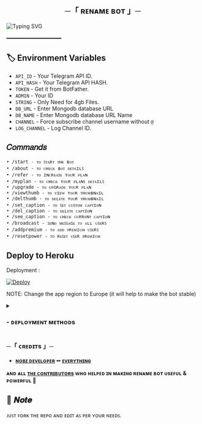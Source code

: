 <h2 align="center">
  ─「 ʀᴇɴᴀᴍᴇ  ʙᴏᴛ 」─
</h2>


![Typing SVG](https://readme-typing-svg.herokuapp.com/?lines=RENAME+BOT+!;CREATED+BY+NOBI+DEVELOPER!;A+ADVANCE+BOT+WITH+COOL+FEATURES!)
</p>

 ━━━━━━━━━━━━━━━━━

## 🏷 Environment Variables
  - `API_ID` - Your Telegram API ID.
  - `API_HASH` - Your Telegram API HASH.
  - `TOKEN` - Get it from BotFather.
  - `ADMIN` - Your ID
  - `STRING` - Only Need for 4gb Files.
  - `DB_URL` - Enter Mongodb database URL
  - `DB_NAME` - Enter Mongodb database URL Name
  - `CHANNEL` - Force subscribe channel username without `@`
  - `LOG_CHANNEL` - Log Channel ID.

## 𝐶𝑜𝑚𝑚𝑎𝑛𝑑𝑠
```
• /start - ᴛᴏ ꜱᴛᴀʀᴛ ᴛʜᴇ ʙᴏᴛ
• /about - ᴛᴏ ᴄʜᴇᴄᴋ ʙᴏᴛ ᴅᴇᴛᴀɪʟꜱ
• /refer - ᴛᴏ ɪɴᴄʀᴇᴀꜱᴇ ʏᴏᴜʀ ᴘʟᴀɴ
• /myplan - ᴛᴏ ᴄʜᴇᴄᴋ ʏᴏᴜʀ ᴘʟᴀɴꜱ ᴅᴇᴛᴀɪʟꜱ
• /upgrade - ᴛᴏ ᴜᴘɢʀᴀᴅᴇ ʏᴏᴜʀ ᴘʟᴀɴ
• /viewthumb - ᴛᴏ ᴠɪᴇᴡ ʏᴏᴜʀ ᴛʜᴜᴍʙɴᴀɪʟ
• /delthumb - ᴛᴏ ᴅᴇʟᴇᴛᴇ ʏᴏᴜʀ ᴛʜᴜᴍʙɴᴀɪʟ
• /set_caption - ᴛᴏ ꜱᴇᴛ ᴄᴜꜱᴛᴏᴍ ᴄᴀᴘᴛɪᴏɴ
• /del_caption - ᴛᴏ ᴅᴇʟᴇᴛᴇ ᴄᴀᴘᴛɪᴏɴ
• /see_caption - ᴛᴏ ᴄʜᴇᴄᴋ ᴄᴜʀʀᴇɴᴛ ᴄᴀᴘᴛɪᴏɴ
• /broadcast - ꜱᴇɴᴅ ᴍᴇꜱꜱᴀɢᴇ ᴛᴏ ᴀʟʟ ᴜꜱᴇʀꜱ
• /addpremium - ᴛᴏ ᴀᴅᴅ ᴘʀᴇᴍɪᴜᴍ ᴜꜱᴇʀꜱ
• /resetpower - ᴛᴏ ʀᴇꜱᴇᴛ ᴜꜱᴇʀ ᴘʀᴇᴍɪᴜᴍ
```


## Deploy to Heroku

Deployment : 

[![Deploy](https://www.herokucdn.com/deploy/button.svg)](https://heroku.com/deploy?template=https://github.com/hmabdulkuddusrahul1/Rename-Bot)


NOTE: Change the app region to Europe (it will help to make the bot stable)
<details>
<summary><h3>
- <b> ᴅᴇᴘʟᴏʏᴍᴇɴᴛ ᴍᴇᴛʜᴏᴅs </b>
</h3></summary>
<h3 align="center">
    ─「 ᴅᴇᴩʟᴏʏ ᴏɴ ʜᴇʀᴏᴋᴜ 」─
</h3>

<p align="center"><a href="https://github.com/NobiDeveloper/Rename-Bot">
  <img src="https://www.herokucdn.com/deploy/button.svg" alt="Deploy On Heroku">
</a></p>
<h3 align="center">
    ─「 ᴅᴇᴩʟᴏʏ ᴏɴ ᴋᴏʏᴇʙ 」─
</h3>
<p align="center"><a href="https://app.koyeb.com/deploy?type=git&repository=github.com/NobiDeveloper/Rename-Bot&branch=main&name=Rename-Bot">
  <img src="https://www.koyeb.com/static/images/deploy/button.svg" alt="Deploy On Koyeb">
</a></p>
<h3 align="center">
    ─「 ᴅᴇᴩʟᴏʏ ᴏɴ ʀᴀɪʟᴡᴀʏ 」─
</h3>
<p align="center"><a href="https://railway.app/deploy?template=https://github.com/NobiDeveloper/Rename-Bot"">
     <img height="45px" src="https://railway.app/button.svg">
</a></p>
<h3 align="center">
    ─「 ᴅᴇᴩʟᴏʏ ᴏɴ ʀᴇɴᴅᴇʀ 」─
</h3>
<p align="center"><a href="https://render.com/deploy?repo=https://github.com/NobiDeveloper/Rename-Bot">
<img src="https://render.com/images/deploy-to-render-button.svg" alt="Deploy to Render">
</a></p>
<h3 align="center">
    ─「 ᴅᴇᴩʟᴏʏ ᴏɴ ᴠᴘs 」─
</h3>
<p>
<pre>
git clone https://github.com/NobiDeveloper/Rename-Bot
# Install Packages
pip3 install -U -r requirements.txt
Edit info.py with variables as given below then run bot
python3 bot.py
</pre>
</p>
</details>

<h3> ─「 ᴄʀᴇᴅɪᴛs 」─
</h3>

- <b>[ɴᴏʙɪ ᴅᴇᴠᴇʟᴏᴘᴇʀ](https://github.com/NobiDeveloper)  ➻  [ᴇᴠᴇʀʏᴛʜɪɴɢ](https://youtube.com/@NobiDeveloper) </b>
 
<b>ᴀɴᴅ ᴀʟʟ [ᴛʜᴇ ᴄᴏɴᴛʀɪʙᴜᴛᴏʀs](https://telegram.me/BotszSupport) ᴡʜᴏ ʜᴇʟᴩᴇᴅ ɪɴ ᴍᴀᴋɪɴɢ ʀᴇɴᴀᴍᴇ ʙᴏᴛ ᴜsᴇꜰᴜʟ & ᴩᴏᴡᴇʀꜰᴜʟ 🖤 </b>

## 📌  𝑵𝒐𝒕𝒆

ᴊᴜꜱᴛ ꜰᴏʀᴋ ᴛʜᴇ ʀᴇᴘᴏ ᴀɴᴅ ᴇᴅɪᴛ ᴀꜱ ᴘᴇʀ ʏᴏᴜʀ ɴᴇᴇᴅꜱ.
